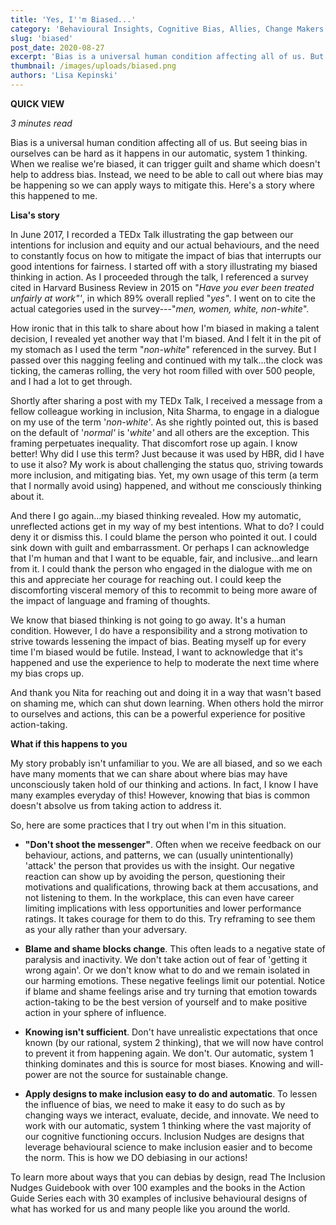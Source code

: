 ```yaml
---
title: 'Yes, I''m Biased...'
category: 'Behavioural Insights, Cognitive Bias, Allies, Change Makers'
slug: 'biased'
post_date: 2020-08-27
excerpt: 'Bias is a universal human condition affecting all of us. But seeing bias in ourselves can be hard as it happens in our automatic, system 1 thinking'
thumbnail: /images/uploads/biased.png
authors: 'Lisa Kepinski'
---
```


**QUICK VIEW**

*3 minutes read*

Bias is a universal human condition affecting all of us. But seeing bias
in ourselves can be hard as it happens in our automatic, system 1
thinking. When we realise we're biased, it can trigger guilt and shame
which doesn't help to address bias. Instead, we need to be able to call
out where bias may be happening so we can apply ways to mitigate this.
Here's a story where this happened to me.

**Lisa's story**

In June 2017, I recorded a TEDx Talk illustrating the gap between our
intentions for inclusion and equity and our actual behaviours, and the
need to constantly focus on how to mitigate the impact of bias that
interrupts our good intentions for fairness. I started off with a story
illustrating my biased thinking in action. As I proceeded through the
talk, I referenced a survey cited in Harvard Business Review in 2015 on
"*Have you ever been treated unfairly at work"'*, in which 89% overall
replied "*yes"*. I went on to cite the actual categories used in the
survey---"*men, women, white, non-white*".

How ironic that in this talk to share about how I'm biased in making a
talent decision, I revealed yet another way that I'm biased. And I felt
it in the pit of my stomach as I used the term "*non-white*" referenced
in the survey. But I passed over this nagging feeling and continued with
my talk...the clock was ticking, the cameras rolling, the very hot room
filled with over 500 people, and I had a lot to get through.

Shortly after sharing a post with my TEDx Talk, I received a message
from a fellow colleague working in inclusion, Nita Sharma, to engage in
a dialogue on my use of the term '*non-white'*. As she rightly pointed
out, this is based on the default of '*normal'* is '*white'* and all
others are the exception. This framing perpetuates inequality. That
discomfort rose up again. I know better! Why did I use this term? Just
because it was used by HBR, did I have to use it also? My work is about
challenging the status quo, striving towards more inclusion, and
mitigating bias. Yet, my own usage of this term (a term that I normally
avoid using) happened, and without me consciously thinking about it.

And there I go again...my biased thinking revealed. How my automatic,
unreflected actions get in my way of my best intentions. What to do? I
could deny it or dismiss this. I could blame the person who pointed it
out. I could sink down with guilt and embarrassment. Or perhaps I can
acknowledge that I'm human and that I want to be equable, fair, and
inclusive...and learn from it. I could thank the person who engaged in
the dialogue with me on this and appreciate her courage for reaching
out. I could keep the discomforting visceral memory of this to recommit
to being more aware of the impact of language and framing of thoughts.

We know that biased thinking is not going to go away. It's a human
condition. However, I do have a responsibility and a strong motivation
to strive towards lessening the impact of bias. Beating myself up for
every time I'm biased would be futile. Instead, I want to acknowledge
that it's happened and use the experience to help to moderate the next
time where my bias crops up.

And thank you Nita for reaching out and doing it in a way that wasn't
based on shaming me, which can shut down learning. When others hold the
mirror to ourselves and actions, this can be a powerful experience for
positive action-taking.

**What if this happens to you**

My story probably isn't unfamiliar to you. We are all biased, and so we
each have many moments that we can share about where bias may have
unconsciously taken hold of our thinking and actions. In fact, I know I
have many examples everyday of this! However, knowing that bias is
common doesn't absolve us from taking action to address it.

So, here are some practices that I try out when I'm in this situation.

-   **"Don't shoot the messenger"**. Often when we receive feedback on
    our behaviour, actions, and patterns, we can (usually
    unintentionally) 'attack' the person that provides us with the
    insight. Our negative reaction can show up by avoiding the person,
    questioning their motivations and qualifications, throwing back at
    them accusations, and not listening to them. In the workplace, this
    can even have career limiting implications with less opportunities
    and lower performance ratings. It takes courage for them to do this.
    Try reframing to see them as your ally rather than your adversary.

-   **Blame and shame blocks change**. This often leads to a negative
    state of paralysis and inactivity. We don't take action out of fear
    of 'getting it wrong again'. Or we don't know what to do and we
    remain isolated in our harming emotions. These negative feelings
    limit our potential. Notice if blame and shame feelings arise and
    try turning that emotion towards action-taking to be the best
    version of yourself and to make positive action in your sphere of
    influence.

-   **Knowing isn't sufficient**. Don't have unrealistic expectations
    that once known (by our rational, system 2 thinking), that we will
    now have control to prevent it from happening again. We don't. Our
    automatic, system 1 thinking dominates and this is source for most
    biases. Knowing and will-power are not the source for sustainable
    change.

-   **Apply designs to make inclusion easy to do and automatic**. To
    lessen the influence of bias, we need to make it easy to do such as
    by changing ways we interact, evaluate, decide, and innovate. We
    need to work with our automatic, system 1 thinking where the vast
    majority of our cognitive functioning occurs. Inclusion Nudges are
    designs that leverage behavioural science to make inclusion easier
    and to become the norm. This is how we DO debiasing in our actions!

To learn more about ways that you can debias by design, read The
Inclusion Nudges Guidebook with over 100 examples and the books in the
Action Guide Series each with 30 examples of inclusive behavioural
designs of what has worked for us and many people like you around the
world.
